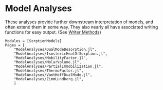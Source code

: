 # Model Analyses

These analyses provide further downstream interpretation of models, and often extend them in some way. 
They also nearly all have associated writing functions for easy output. (See [Writer Methods](@ref))


```@autodocs 
Modules = [SorptionModels]
Pages = [
    "ModelAnalyses/DualModeDesorption.jl",
    "ModelAnalyses/IsostericHeatOfSorption.jl",
    "ModelAnalyses/MobilityFactor.jl",
    "ModelAnalyses/MolarVolume.jl",
    "ModelAnalyses/PartialImmobilization.jl",
    "ModelAnalyses/ThermoFactor.jl",
    "ModelAnalyses/VantHoffDualMode.jl", 
    "ModelAnalyses/ZimmLundberg.jl",
    ]
```